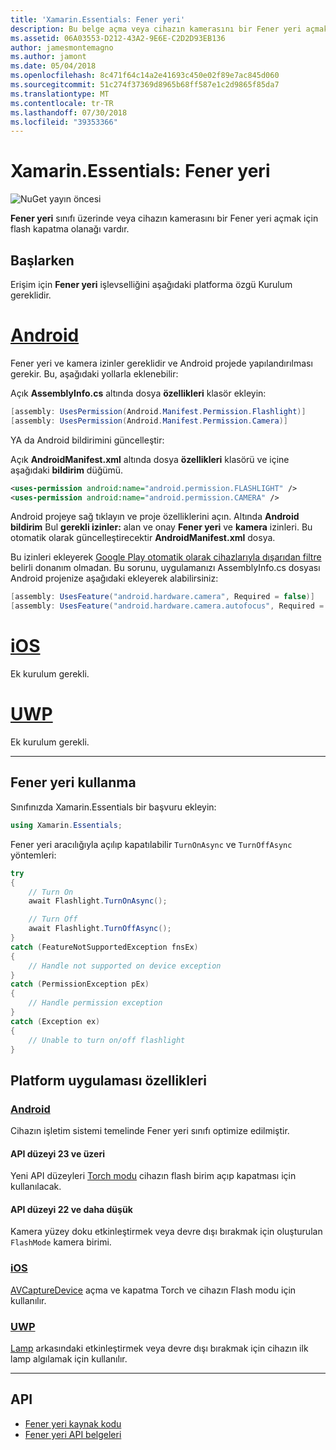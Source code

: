 ```yaml
---
title: 'Xamarin.Essentials: Fener yeri'
description: Bu belge açma veya cihazın kamerasını bir Fener yeri açmak için flash kapatma olanağı vardır Xamarin.Essentials, Fener yeri sınıfında açıklar.
ms.assetid: 06A03553-D212-43A2-9E6E-C2D2D93EB136
author: jamesmontemagno
ms.author: jamont
ms.date: 05/04/2018
ms.openlocfilehash: 8c471f64c14a2e41693c450e02f89e7ac845d060
ms.sourcegitcommit: 51c274f37369d8965b68ff587e1c2d9865f85da7
ms.translationtype: MT
ms.contentlocale: tr-TR
ms.lasthandoff: 07/30/2018
ms.locfileid: "39353366"
---
```

# <a name="xamarinessentials-flashlight"></a>Xamarin.Essentials: Fener yeri

![NuGet yayın öncesi](~/media/shared/pre-release.png)

**Fener yeri** sınıfı üzerinde veya cihazın kamerasını bir Fener yeri açmak için flash kapatma olanağı vardır.

## <a name="getting-started"></a>Başlarken

Erişim için **Fener yeri** işlevselliğini aşağıdaki platforma özgü Kurulum gereklidir.

# <a name="androidtabandroid"></a>[Android](#tab/android)

Fener yeri ve kamera izinler gereklidir ve Android projede yapılandırılması gerekir. Bu, aşağıdaki yollarla eklenebilir:

Açık **AssemblyInfo.cs** altında dosya **özellikleri** klasör ekleyin:

```csharp
[assembly: UsesPermission(Android.Manifest.Permission.Flashlight)]
[assembly: UsesPermission(Android.Manifest.Permission.Camera)]
```

YA da Android bildirimini güncelleştir:

Açık **AndroidManifest.xml** altında dosya **özellikleri** klasörü ve içine aşağıdaki **bildirim** düğümü.

```xml
<uses-permission android:name="android.permission.FLASHLIGHT" />
<uses-permission android:name="android.permission.CAMERA" />
```

Android projeye sağ tıklayın ve proje özelliklerini açın. Altında **Android bildirim** Bul **gerekli izinler:** alan ve onay **Fener yeri** ve **kamera** izinleri. Bu otomatik olarak güncelleştirecektir **AndroidManifest.xml** dosya.

Bu izinleri ekleyerek [Google Play otomatik olarak cihazlarıyla dışarıdan filtre](http://developer.android.com/guide/topics/manifest/uses-feature-element.html#permissions-features) belirli donanım olmadan. Bu sorunu, uygulamanızı AssemblyInfo.cs dosyası Android projenize aşağıdaki ekleyerek alabilirsiniz:

```csharp
[assembly: UsesFeature("android.hardware.camera", Required = false)]
[assembly: UsesFeature("android.hardware.camera.autofocus", Required = false)]
```

# <a name="iostabios"></a>[iOS](#tab/ios)

Ek kurulum gerekli.

# <a name="uwptabuwp"></a>[UWP](#tab/uwp)

Ek kurulum gerekli.

-----

## <a name="using-flashlight"></a>Fener yeri kullanma

Sınıfınızda Xamarin.Essentials bir başvuru ekleyin:

```csharp
using Xamarin.Essentials;
```

Fener yeri aracılığıyla açılıp kapatılabilir `TurnOnAsync` ve `TurnOffAsync` yöntemleri:

```csharp
try
{
    // Turn On
    await Flashlight.TurnOnAsync();

    // Turn Off
    await Flashlight.TurnOffAsync();
}
catch (FeatureNotSupportedException fnsEx)
{
    // Handle not supported on device exception
}
catch (PermissionException pEx)
{
    // Handle permission exception
}
catch (Exception ex)
{
    // Unable to turn on/off flashlight
}
```

## <a name="platform-implementation-specifics"></a>Platform uygulaması özellikleri

### <a name="androidtabandroid"></a>[Android](#tab/android)

Cihazın işletim sistemi temelinde Fener yeri sınıfı optimize edilmiştir.

#### <a name="api-level-23-and-higher"></a>API düzeyi 23 ve üzeri

Yeni API düzeyleri [Torch modu](https://developer.android.com/reference/android/hardware/camera2/CameraManager.html#setTorchMode) cihazın flash birim açıp kapatması için kullanılacak.

#### <a name="api-level-22-and-lower"></a>API düzeyi 22 ve daha düşük

Kamera yüzey doku etkinleştirmek veya devre dışı bırakmak için oluşturulan `FlashMode` kamera birimi. 

### <a name="iostabios"></a>[iOS](#tab/ios)

[AVCaptureDevice](https://developer.xamarin.com/api/type/AVFoundation.AVCaptureDevice/) açma ve kapatma Torch ve cihazın Flash modu için kullanılır.

### <a name="uwptabuwp"></a>[UWP](#tab/uwp)

[Lamp](https://docs.microsoft.com/en-us/uwp/api/windows.devices.lights.lamp) arkasındaki etkinleştirmek veya devre dışı bırakmak için cihazın ilk lamp algılamak için kullanılır.

-----

## <a name="api"></a>API

- [Fener yeri kaynak kodu](https://github.com/xamarin/Essentials/tree/master/Xamarin.Essentials/Flashlight)
- [Fener yeri API belgeleri](xref:Xamarin.Essentials.Flashlight)
